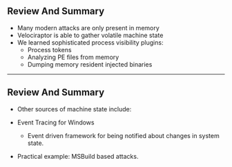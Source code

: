 <!-- .slide: class="content" -->

## Review And Summary

* Many modern attacks are only present in memory
* Velociraptor is able to gather volatile machine state
* We learned sophisticated process visibility plugins:
   * Process tokens
   * Analyzing PE files from memory
   * Dumping memory resident injected binaries

---

<!-- .slide: class="content" -->

## Review And Summary

* Other sources of machine state include:
 * Event Tracing for Windows
    * Event driven framework for being notified about changes in
      system state.

* Practical example: MSBuild based attacks.
